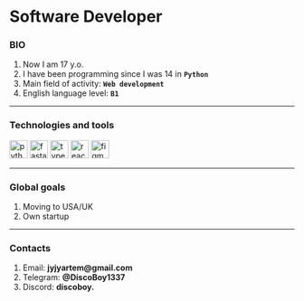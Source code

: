 <link rel="stylesheet" href="https://cdn.jsdelivr.net/gh/devicons/devicon@v2.15.1/devicon.min.css">

# Software Developer

### BIO

1. Now I am 17 y.o.
2. I have been programming since I was 14 in __`Python`__
3. Main field of activity: __`Web development`__
4. English language level: __`B1`__

***

<div>
    <h3>Technologies and tools</h3>
    <img src="https://cdn.jsdelivr.net/gh/devicons/devicon/icons/python/python-original.svg" width=32 height=32 alt='python' />
    <img src="https://cdn.jsdelivr.net/gh/devicons/devicon/icons/fastapi/fastapi-original.svg" width=32 height=32 alt='fastapi' />
    <img src="https://cdn.jsdelivr.net/gh/devicons/devicon/icons/typescript/typescript-original.svg" width=32 height=32 alt='typescript' />
    <img src="https://cdn.jsdelivr.net/gh/devicons/devicon/icons/react/react-original.svg" width=32 height=32 alt='react' />
    <img src="https://cdn.jsdelivr.net/gh/devicons/devicon/icons/figma/figma-original.svg" width=32 height=32 alt='figma' />
</div>

***

### Global goals

1. Moving to USA/UK
2. Own startup

***

### Сontacts

1. Email: __jyjyartem@gmail.com__
2. Telegram: __@DiscoBoy1337__
3. Discord: __discoboy.__
